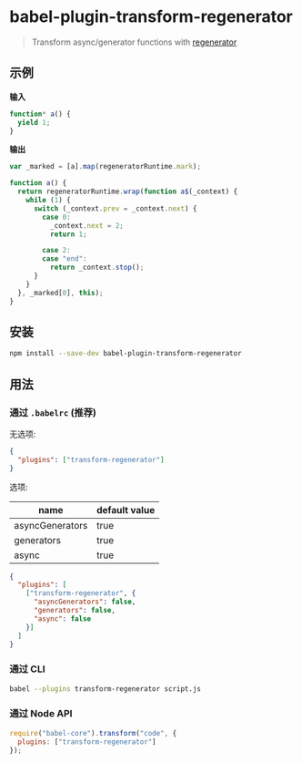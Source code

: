 # babel-plugin-transform-regenerator

>  Transform async/generator functions with [regenerator](https://github.com/facebook/regenerator)

## 示例 

**输入**

```javascript
function* a() {
  yield 1;
}
```

**输出**

```javascript
var _marked = [a].map(regeneratorRuntime.mark);

function a() {
  return regeneratorRuntime.wrap(function a$(_context) {
    while (1) {
      switch (_context.prev = _context.next) {
        case 0:
          _context.next = 2;
          return 1;

        case 2:
        case "end":
          return _context.stop();
      }
    }
  }, _marked[0], this);
}
```

## 安装

```sh
npm install --save-dev babel-plugin-transform-regenerator
```

## 用法

### 通过 `.babelrc` (推荐)

无选项:

```json
{
  "plugins": ["transform-regenerator"]
}
```

选项:

|name|default value|
|---|---|
|asyncGenerators|true|
|generators|true|
|async|true|

```json
{
  "plugins": [
    ["transform-regenerator", {
      "asyncGenerators": false,
      "generators": false,
      "async": false
    }]
  ]
}
```

### 通过 CLI

```sh
babel --plugins transform-regenerator script.js
```

### 通过 Node API

```javascript
require("babel-core").transform("code", {
  plugins: ["transform-regenerator"]
});
```

